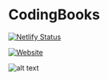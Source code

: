 # CodingBooks
[![Netlify Status](https://api.netlify.com/api/v1/badges/14d14637-5f8f-4d24-bf8b-f2f2506901ab/deploy-status)](https://codingbooks.netlify.app)

[![Website](https://img.shields.io/website?label=codingbooks.netlify.app&style=for-the-badge&url=https%3A%2F%2Fmohitjaisal.com)](https://codingbooks.netlify.app)




![alt text](https://github.com/mohitjaisal/GifStore/blob/master/codingbooksgif.gif)
